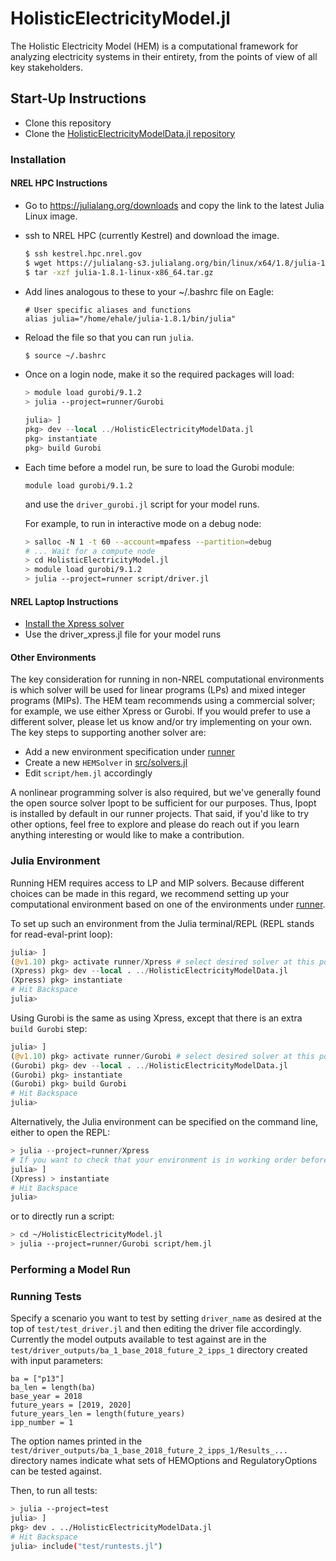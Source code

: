 # HolisticElectricityModel.jl

The Holistic Electricity Model (HEM) is a computational framework for analyzing electricity systems in their entirety, from the points of view of all key stakeholders.

## Start-Up Instructions

- Clone this repository
- Clone the [HolisticElectricityModelData.jl repository](https://github.nrel.gov/HEM/HolisticElectricityModelData.jl)


### Installation

#### NREL HPC Instructions

- Go to https://julialang.org/downloads and copy the link to the latest Julia Linux image.
- ssh to NREL HPC (currently Kestrel) and download the image.
    ```bash
    $ ssh kestrel.hpc.nrel.gov
    $ wget https://julialang-s3.julialang.org/bin/linux/x64/1.8/julia-1.8.1-linux-x86_64.tar.gz
    $ tar -xzf julia-1.8.1-linux-x86_64.tar.gz
    ```
- Add lines analogous to these to your ~/.bashrc file on Eagle:
    ```
    # User specific aliases and functions
    alias julia="/home/ehale/julia-1.8.1/bin/julia"
    ```
- Reload the file so that you can run `julia`.
    ```bash
    $ source ~/.bashrc
    ```
- Once on a login node, make it so the required packages will load:
    ```bash
    > module load gurobi/9.1.2
    > julia --project=runner/Gurobi
    ```

    ```julia
    julia> ]
    pkg> dev --local ../HolisticElectricityModelData.jl
    pkg> instantiate
    pkg> build Gurobi
    ```
- Each time before a model run, be sure to load the Gurobi module:
    ```
    module load gurobi/9.1.2
    ```
    and use the `driver_gurobi.jl` script for your model runs.
  
    For example, to run in interactive mode on a debug node:
    ```bash
    > salloc -N 1 -t 60 --account=mpafess --partition=debug
    # ... Wait for a compute node
    > cd HolisticElectricityModel.jl
    > module load gurobi/9.1.2
    > julia --project=runner script/driver.jl
    ```

#### NREL Laptop Instructions

- [Install the Xpress solver](https://github.nrel.gov/MSOC/fico-xpress)
- Use the driver_xpress.jl file for your model runs

#### Other Environments

The key consideration for running in non-NREL computational environments is which
solver will be used for linear programs (LPs) and mixed integer programs (MIPs). 
The HEM team recommends using a commercial solver; for example, we use either 
Xpress or Gurobi. If you would prefer to use a different solver, please let us 
know and/or try implementing on your own. The key steps to supporting another 
solver are:

- Add a new environment specification under [runner](https://github.com/nrel-hem/HolisticElectricityModel.jl/tree/main/runner)
- Create a new `HEMSolver` in [src/solvers.jl](https://github.com/nrel-hem/HolisticElectricityModel.jl/blob/main/src/solvers.jl)
- Edit `script/hem.jl` accordingly

A nonlinear programming solver is also required, but we've generally found the 
open source solver Ipopt to be sufficient for our purposes. Thus, Ipopt is 
installed by default in our runner projects. That said, if you'd like to try 
other options, feel free to explore and please do reach out if you learn anything 
interesting or would like to make a contribution.

### Julia Environment

Running HEM requires access to LP and MIP solvers. Because different choices can 
be made in this regard, we recommend setting up your computational environment 
based on one of the environments under [runner](https://github.com/nrel-hem/HolisticElectricityModel.jl/tree/main/runner).

To set up such an environment from the Julia terminal/REPL (REPL stands for 
read-eval-print loop):

```julia
julia> ]
(@v1.10) pkg> activate runner/Xpress # select desired solver at this point
(Xpress) pkg> dev --local . ../HolisticElectricityModelData.jl
(Xpress) pkg> instantiate
# Hit Backspace
julia> 
```

Using Gurobi is the same as using Xpress, except that there is an extra 
`build Gurobi` step:

```julia
julia> ]
(@v1.10) pkg> activate runner/Gurobi # select desired solver at this point
(Gurobi) pkg> dev --local . ../HolisticElectricityModelData.jl
(Gurobi) pkg> instantiate
(Gurobi) pkg> build Gurobi
# Hit Backspace
julia> 
```

Alternatively, the Julia environment can be specified on the command line, either
to open the REPL:

```julia
> julia --project=runner/Xpress
# If you want to check that your environment is in working order before proceeding
julia> ]
(Xpress) > instantiate
# Hit Backspace
julia> 
```

or to directly run a script:
```bash
> cd ~/HolisticElectricityModel.jl
> julia --project=runner/Gurobi script/hem.jl
```

### Performing a Model Run



### Running Tests

Specify a scenario you want to test by setting `driver_name` as desired at the top of `test/test_driver.jl` and then editing the driver file accordingly. Currently the model outputs available to test against are in the `test/driver_outputs/ba_1_base_2018_future_2_ipps_1` directory created with input parameters:

```
ba = ["p13"]
ba_len = length(ba)
base_year = 2018
future_years = [2019, 2020]
future_years_len = length(future_years)
ipp_number = 1
```

The option names printed in the `test/driver_outputs/ba_1_base_2018_future_2_ipps_1/Results_...` directory names indicate what sets of HEMOptions and RegulatoryOptions can be tested against.

Then, to run all tests:
```bash
> julia --project=test
julia> ]
pkg> dev . ../HolisticElectricityModelData.jl
# Hit Backspace
julia> include("test/runtests.jl")
```
